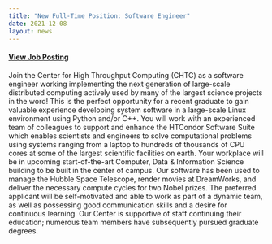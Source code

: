 ```yaml
---
title: "New Full-Time Position: Software Engineer"
date: 2021-12-08
layout: news
---
```


#### [View Job Posting](https://jobs.hr.wisc.edu/en-us/job/511586/software-engineer)

Join the Center for High Throughput Computing (CHTC) as a software engineer working implementing the next generation of large-scale distributed computing actively used by many of the largest science projects in the word! This is the perfect opportunity for a recent graduate to gain valuable experience developing system software in a large-scale Linux environment using Python and/or C++. You will work with an experienced team of colleagues to support and enhance the HTCondor Software Suite which enables scientists and engineers to solve computational problems using systems ranging from a laptop to hundreds of thousands of CPU cores at some of the largest scientific facilities on earth. Your workplace will be in upcoming start-of-the-art Computer, Data & Information Science building to be built in the center of campus. Our software has been used to manage the Hubble Space Telescope, render movies at DreamWorks, and deliver the necessary compute cycles for two Nobel prizes. The preferred applicant will be self-motivated and able to work as part of a dynamic team, as well as possessing good communication skills and a desire for continuous learning. Our Center is supportive of staff continuing their education; numerous team members have subsequently pursued graduate degrees.

